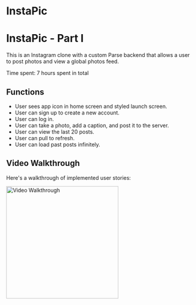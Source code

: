 # InstaPic

# InstaPic - Part I

This is an Instagram clone with a custom Parse backend that allows a user to post photos and view a global photos feed.

Time spent: 7 hours spent in total

## Functions
- User sees app icon in home screen and styled launch screen. 
- User can sign up to create a new account. 
- User can log in.
- User can take a photo, add a caption, and post it to the server. 
- User can view the last 20 posts. 
-  User can pull to refresh. 
- User can load past posts infinitely. 

## Video Walkthrough

Here's a walkthrough of implemented user stories:

<img src='https://s19.aconvert.com/convert/p3r68-cdx67/5b6yf-lifno.gifh' width='300' alt='Video Walkthrough' />
